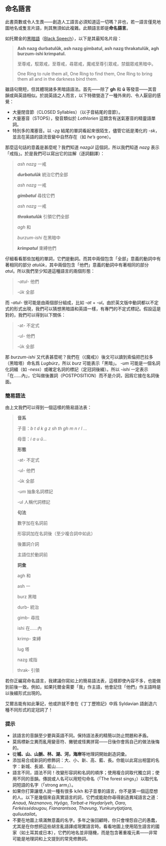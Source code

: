 ## 命名語言

此書頁數或令人生畏——創造人工語言必須知道這一切嗎？非也，若一語言僅見地圖地名或隻言片語，則其無須如此複雜。此類語言即是**命名語言**。

如托爾金的[黑暗語](https://zh.wikipedia.org/wiki/黑暗語)（[Black Speech](https://en.wikipedia.org/wiki/Black_Speech)），以下是其最知名片段：

> **Ash nazg durbatulûk, ash nazg gimbatul, ash nazg thrakatulûk, agh burzum-ishi krimpatul.** 
>
> 至尊戒，馭眾戒，至尊戒，尋眾戒，魔戒至尊引眾戒，禁錮眾戒黑暗中。
>
> One Ring to rule them all, One Ring to find them, One Ring to bring them all and in the darkness bind them.

雖語句簡短，但其體現諸多黑暗語語法。首先——除了 **gh** 和 **û** 等發音——其音韻或與英語相似。於說英語之人而言，以下特徵營造了一種外來的、令人厭惡的感覺：

- 大量閉音節（CLOSED Syllables）（以子音結尾的音節）。
- 大量塞音（STOPS），發音類似於 *Lothlorien* 這類含有送氣塞音的精靈語單詞。
- 特別多的濁塞音。以 *-zg* 結尾的單詞看起來很陌生，儘管它祇是濁化的 *-sk*，並且在英語的語流音變中自然存在（如 *he’s* gone）。

那麼這句話的意義是甚麼呢？我們知道 *nazgûl* 這個詞，所以我們知道 *nazg* 表示「戒指」。於是我們可以寫出它的註解（逐詞翻譯）：

> *ash nazg* 一戒
>
> ***durbatulûk*** 統治它們全部
>
> *ash nazg* 一戒
>
> ***gimbatul*** 尋找它們
>
> *ash nazg* 一戒
>
> ***thrakatulûk*** 引領它們全部
>
> *agh* 和
>
> *burzum-ishi* 在黑暗中
>
> ***krimpatul*** 束縛他們

仔細看看那些加粗的單詞，它們是動詞。而其中兩個包含「全部」意義的動詞中有著相同的部分 *atulûk*，其中兩個包含「他們」意義的動詞中有著相同的部分 *atul*。所以我們至少知道這種語言的兩個形態：

> *-atul-* 他們
>
> *-ûk* 全部

而 *-atul-* 很可能是由兩個部分組成，比如 *-at* + *-ul*。由於英文版中動詞都以不定式的形式出現，我們可以猜想黑暗語和英語一樣，有專門的不定式標記。假設這是對的，我們可以得到以下關係：

> -at- 不定式
>
> -ul- 他們
>
> -ûk 全部

那 *burzum-ishi* 又代表甚麼呢？我們在（《魔戒》）後文可以讀到索倫把巴拉多（黑暗塔）命名爲 *Lugbúrz*，所以 *burz*  可能表示「黑暗」。 *-um* 可能是一個名詞化詞綴（如 *-ness*）或確定名詞的標記（定冠詞後綴）。所以 *-ishi* 一定表示「在……內」，它叫做後置詞（POSTPOSITION）而不是介詞，因爲它接在名詞後面。

### 簡易語法 

由上文我們可以得到一個這樣的簡易語法表：

> **音系**
>
> 子音：*b t d k g z sh th gh m n r l …*
>
> 母音：*i a u û…*
>
> **形態**
>
> -at- 不定式
>
> -ul- 他們
>
> -ûk 全部
>
> 
>
> *-um* 抽象名詞標記
>
> -ul 人稱代詞標記
>
> **句法**
>
> 數字加在名詞前
>
> 形容詞加在名詞後（至少複合詞中如此）
>
> 後置詞介詞
>
> 主語位於動詞前
>
> **詞彙**
>
> agh 和 
>
> ash 一
>
> burz 黑暗
>
> durb- 統治
>
> gimb- 尋找
>
> ishi 在……內
>
> krimp- 束縛
>
> lug 塔
>
> nazg 戒指 
>
> thrak- 引領

若你正編寫命名語言，我建議你寫如上的簡易語法表，這樣即使內容不多，也能做到前後一致。例如，如果托爾金需要「我」作主語，他會記住「他們」作主語時是以後綴形式出現的。

艾爾吉能有如此筆記，他或許就不會在《丁丁歷險記》中爲 Syldavian 語創造六種不同形式的定冠詞了！

### 提示

- 該語言的音韻至少要與英語不同。保持語法表的精簡以防止問題和矛盾。
- 莫爲標新立異而亂用變音符、撇號或怪異拼寫——日後你會爲自己的做法後悔的。
- 從**城、山、山脈、林、湖、河，海岸**等地理詞開始創造詞彙。
- 添加易合成新詞的修飾詞：大、小、新、高、藍、長。你能以此寫出相當的名字：新城、長湖、藍山……
- 語言不同，語法不同！改變形容詞和名詞的順序；使用複合詞取代獨立詞；使用不同的音韻。傳說或人名可以用短句命名（「The forest sings」）以取代名詞短語的名字（「strong arm」）。
- 如果你打算讓壞人說一種有很多 k/kh 和子音羣的語言，你不是第一個這麼想的人。以下是幾個來自真實語言的詞，它們或能助你尋得創造異域語言之道：*Anauá, Neznanovo,  Hyōgo, Torbat-e Heydarīyeh, Oaro, Ferkéssédougou, Fianarantsoa, Thavung, Yunkunytjatjara, quliuutailat*。
- 不要在地圖上填滿無意義的名字。多年之後回顧時，你只會埋怨自己的愚蠢，尤其是在你想把這些胡言亂語譯成現實語言時。看看地圖上使用陌生語言的國家（如土耳其或日本），它們的地名並非隨機，而是包含著重複元素——非常可能是地理詞和上文提到的常見修飾詞。